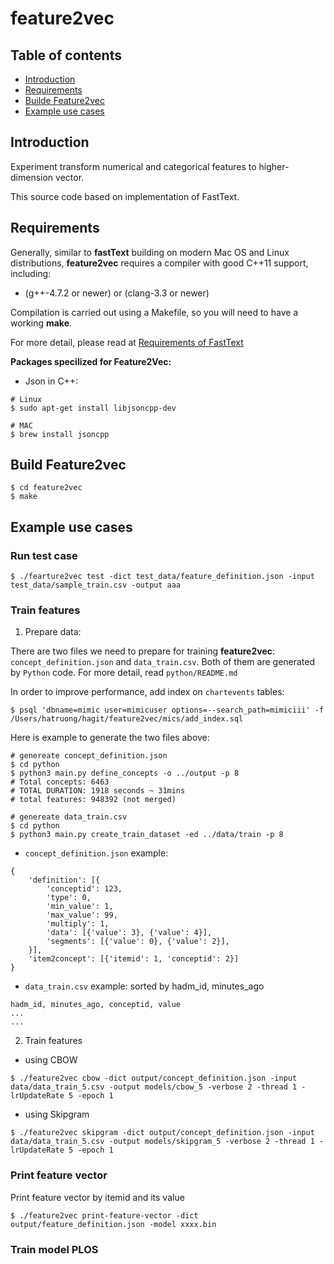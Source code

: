 # feature2vec


## Table of contents

* [Introduction](#introduction)
* [Requirements](#requirements)
* [Builde Feature2vec](#building-feature2vec)
* [Example use cases](#example-use-cases)

## Introduction

Experiment transform numerical and categorical features to higher-dimension vector.

This source code based on implementation of FastText.


## Requirements

Generally, similar to **fastText** building on modern Mac OS and Linux distributions, **feature2vec** requires a compiler with good C++11 support, including:

* (g++-4.7.2 or newer) or (clang-3.3 or newer)

Compilation is carried out using a Makefile, so you will need to have a working **make**.

For more detail, please read at [Requirements of FastText](https://github.com/facebookresearch/fastText/blob/master/README.md#requirements)

**Packages specilized for Feature2Vec:**

*  Json in C++:

```
# Linux
$ sudo apt-get install libjsoncpp-dev

# MAC
$ brew install jsoncpp
```

## Build Feature2vec

```
$ cd feature2vec
$ make
```

## Example use cases

### Run test case

```
$ ./fearture2vec test -dict test_data/feature_definition.json -input test_data/sample_train.csv -output aaa
```

### Train features

1. Prepare data:

There are two files we need to prepare for training **feature2vec**: `concept_definition.json` and `data_train.csv`. Both of them are generated by `Python` code. For more detail, read `python/README.md`

In order to improve performance, add index on `chartevents` tables:

```
$ psql 'dbname=mimic user=mimicuser options=--search_path=mimiciii' -f /Users/hatruong/hagit/feature2vec/mics/add_index.sql
```

Here is example to generate the two files above:

```
# genereate concept_definition.json
$ cd python
$ python3 main.py define_concepts -o ../output -p 8
# Total concepts: 6463
# TOTAL DURATION: 1918 seconds ~ 31mins
# total features: 948392 (not merged)

# genereate data_train.csv
$ cd python
$ python3 main.py create_train_dataset -ed ../data/train -p 8
```

* `concept_definition.json` example:

```
{
    'definition': [{
        'conceptid': 123,
        'type': 0,
        'min_value': 1,
        'max_value': 99,
        'multiply': 1,
        'data': [{'value': 3}, {'value': 4}],
        'segments': [{'value': 0}, {'value': 2}],
    }],
    'item2concept': [{'itemid': 1, 'conceptid': 2}]
}
```

* `data_train.csv` example: sorted by hadm_id, minutes_ago

```
hadm_id, minutes_ago, conceptid, value
...
...
```

2. Train features

* using CBOW

```
$ ./feature2vec cbow -dict output/concept_definition.json -input data/data_train_5.csv -output models/cbow_5 -verbose 2 -thread 1 -lrUpdateRate 5 -epoch 1
```

* using Skipgram

```
$ ./feature2vec skipgram -dict output/concept_definition.json -input data/data_train_5.csv -output models/skipgram_5 -verbose 2 -thread 1 -lrUpdateRate 5 -epoch 1
```

### Print feature vector
Print feature vector by itemid and its value

```
$ ./feature2vec print-feature-vector -dict output/feature_definition.json -model xxxx.bin
```

### Train model PLOS